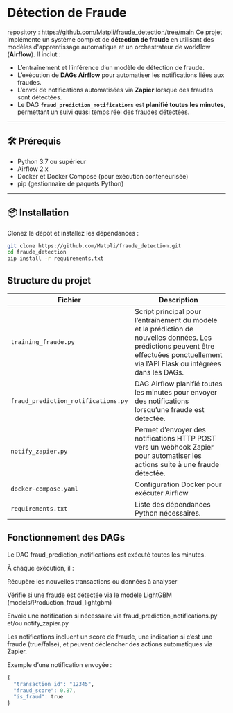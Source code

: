 # Détection de Fraude
repository : https://github.com/Matpli/fraude_detection/tree/main
Ce projet implémente un système complet de **détection de fraude** en utilisant des modèles d'apprentissage automatique et un orchestrateur de workflow (**Airflow**). Il inclut :

- L’entraînement et l’inférence d’un modèle de détection de fraude.  
- L’exécution de **DAGs Airflow** pour automatiser les notifications liées aux fraudes.  
- L’envoi de notifications automatisées via **Zapier** lorsque des fraudes sont détectées.  
- Le DAG **`fraud_prediction_notifications`** est **planifié toutes les minutes**, permettant un suivi quasi temps réel des fraudes détectées.

---

## 🛠️ Prérequis

- Python 3.7 ou supérieur  
- Airflow 2.x  
- Docker et Docker Compose (pour exécution conteneurisée)  
- pip (gestionnaire de paquets Python)  

---

## 📦 Installation

Clonez le dépôt et installez les dépendances :

```bash
git clone https://github.com/Matpli/fraude_detection.git
cd fraude_detection
pip install -r requirements.txt
```

## Structure du projet

| Fichier                             | Description                                                                                                                                                                              |
| ----------------------------------- | ---------------------------------------------------------------------------------------------------------------------------------------------------------------------------------------- |
| `training_fraude.py`                | Script principal pour l’entraînement du modèle et la prédiction de nouvelles données. Les prédictions peuvent être effectuées ponctuellement via l’API Flask ou intégrées dans les DAGs. |
| `fraud_prediction_notifications.py` | DAG Airflow planifié toutes les minutes pour envoyer des notifications lorsqu’une fraude est détectée.                                                                                   |
| `notify_zapier.py`                  | Permet d’envoyer des notifications HTTP POST vers un webhook Zapier pour automatiser les actions suite à une fraude détectée.                                                            |
| `docker-compose.yaml`               | Configuration Docker pour exécuter Airflow                                                                                                   |
| `requirements.txt`                  | Liste des dépendances Python nécessaires.                                                                                                                                                |

## Fonctionnement des DAGs

Le DAG fraud_prediction_notifications est exécuté toutes les minutes.

À chaque exécution, il :

Récupère les nouvelles transactions ou données à analyser

Vérifie si une fraude est détectée via le modèle LightGBM (models/Production_fraud_lightgbm)

Envoie une notification si nécessaire via fraud_prediction_notifications.py et/ou notify_zapier.py

Les notifications incluent un score de fraude, une indication si c’est une fraude (true/false), et peuvent déclencher des actions automatiques via Zapier.

Exemple d’une notification envoyée :
```r
{
  "transaction_id": "12345",
  "fraud_score": 0.87,
  "is_fraud": true
}
```
